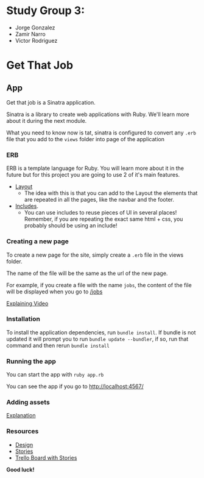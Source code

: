 # Study Group 3:

- Jorge Gonzalez
- Zamir Narro
- Victor Rodriguez

###

# Get That Job

## App

Get that job is a Sinatra application.

Sinatra is a library to create web applications with Ruby. We'll learn
more about it during the next module.

What you need to know now is tat, sinatra is configured to convert any `.erb`
file that you add to the `views` folder into page of the application

### ERB

ERB is a template language for Ruby. You will learn more about it in the future
but for this project you are going to use 2 of it's main features.

- [Layout](https://share.getcloudapp.com/qGuoXqAL)
  - The idea with this is that you can add to the Layout the elements
    that are repeated in all the pages, like the navbar and the footer.
- [Includes](https://share.getcloudapp.com/Qwu79y5E).
  - You can use includes to reuse pieces of UI in several places! Remember,
    if you are repeating the exact same html + css, you probably should
    be using an include!

### Creating a new page

To create a new page for the site, simply create a `.erb` file in the views
folder.

The name of the file will be the same as the url of the new page.

For example, if you create a file with the name `jobs`, the content
of the file will be displayed when you go to [/jobs](http://localhost:4567/jobs)

[Explaining Video](https://share.getcloudapp.com/WnuNBWZg)

### Installation

To install the application dependencies, run `bundle install`.
If bundle is not updated it will prompt you to run `bundle update --bundler`, if so,
run that command and then rerun `bundle install`

### Running the app

You can start the app with `ruby app.rb`

You can see the app if you go to [http://localhost:4567/](http://localhost:4567/)

### Adding assets

[Explanation](https://share.getcloudapp.com/YEuAXYjO)

### Resources

- [Design](https://www.figma.com/file/LAdYG5wMqFFpCYLlZGEHCf/Get-That-Job-Gate-Evaluation?node-id=4%3A20919)
- [Stories](./stories.md)
- [Trello Board with Stories](https://trello.com/b/VJanzZmR/get-that-job)

**Good luck!**
